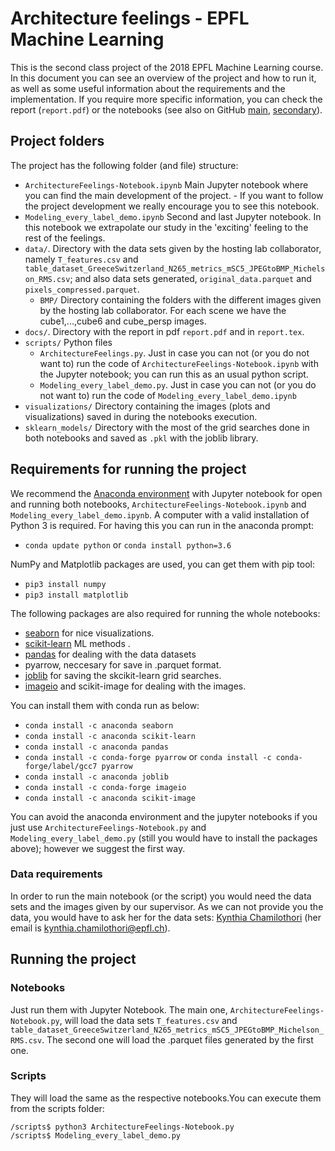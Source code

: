 # Architecture feelings - EPFL Machine Learning

This is the second class project of the 2018 EPFL Machine Learning course.
In this document you can see an overview of the project and how to
run it, as well as some useful information about the requirements and the
implementation. If you require more specific information, you can check the
report (`report.pdf`) or the notebooks (see also on GitHub [main](https://github.com/joSanchez28/Machine-Learning-Projects/blob/master/Project2-ArchitectureExperiment/ArchitectureFeelings-Notebook.ipynb), [secondary](https://github.com/joSanchez28/Machine-Learning-Projects/blob/master/Project2-ArchitectureExperiment/Modeling_every_label_demo.ipynb)).

## Project folders
The project has the following folder (and file) structure:

* `ArchitectureFeelings-Notebook.ipynb` Main Jupyter notebook where you can find the main development of the project. - If you want to follow the project development we really encourage you to see this notebook.
* `Modeling_every_label_demo.ipynb` Second and last Jupyter notebook. In this notebook we extrapolate our study in the 'exciting' feeling to the rest of the feelings.
* `data/`. Directory with the data sets given by the hosting lab collaborator,
namely `T_features.csv` and
`table_dataset_GreeceSwitzerland_N265_metrics_mSC5_JPEGtoBMP_Michelson_RMS.csv`; and also data sets generated, `original_data.parquet` and `pixels_compressed.parquet`.
    * `BMP/` Directory containing the folders with the different images given by the hosting lab collaborator. For each scene we have the cube1,...,cube6 and cube_persp images.
* `docs/`. Directory with the report in pdf `report.pdf` and in `report.tex`.
* `scripts/` Python files
    * `ArchitectureFeelings.py`. Just in case you can not (or you do not want to) run the code of `ArchitectureFeelings-Notebook.ipynb` with the Jupyter notebook; you can run this as an usual python script.
    * `Modeling_every_label_demo.py`. Just in case you can not (or you do not want to) run the code of `Modeling_every_label_demo.ipynb`
* `visualizations/` Directory containing the images (plots and visualizations) saved in during the notebooks execution.
* `sklearn_models/` Directory with the most of the grid searches done in both notebooks and saved as `.pkl` with the joblib library.


## Requirements for running the project
We recommend the [Anaconda environment](https://www.anaconda.com/download/) with Jupyter notebook for open and running both notebooks, `ArchitectureFeelings-Notebook.ipynb` and `Modeling_every_label_demo.ipynb`. A computer with a valid installation of Python 3 is required. For having this you can run in the anaconda prompt:
* `conda update python` or `conda install python=3.6`

NumPy and Matplotlib packages are used, you can get them with pip tool:
* `pip3 install numpy`
* `pip3 install matplotlib`

The following packages are also required for running the whole notebooks:
- [seaborn](https://seaborn.pydata.org/) for nice visualizations.
- [scikit-learn](http://scikit-learn.org/stable/) ML methods .
- [pandas](https://pandas.pydata.org/) for dealing with the data datasets  
- pyarrow, neccesary for save in .parquet format.
- [joblib](https://pypi.org/project/joblib/) for saving the skcikit-learn grid searches.
- [imageio](https://pypi.org/project/imageio/) and scikit-image for dealing with the images.

You can install them with conda run as below:
* `conda install -c anaconda seaborn`
* `conda install -c anaconda scikit-learn`
* `conda install -c anaconda pandas`
* `conda install -c conda-forge pyarrow` or `conda install -c conda-forge/label/gcc7 pyarrow`
* `conda install -c anaconda joblib`
* `conda install -c conda-forge imageio`
* `conda install -c anaconda scikit-image`

You can avoid the anaconda environment and the jupyter notebooks if you just use `ArchitectureFeelings-Notebook.py` and `Modeling_every_label_demo.py` (still you would have to install the packages above); however we suggest the first way.

### Data requirements
In order to run the main notebook (or the script) you would need the data sets and the images given by our supervisor. As we can not provide you the data, you would have to ask her for the data sets: [Kynthia Chamilothori](https://people.epfl.ch/kynthia.chamilothori) (her email is kynthia.chamilothori@epfl.ch).

## Running the project
### Notebooks
Just run them with Jupyter Notebook. The main one, `ArchitectureFeelings-Notebook.py`, will load the data sets `T_features.csv` and
`table_dataset_GreeceSwitzerland_N265_metrics_mSC5_JPEGtoBMP_Michelson_RMS.csv`. The second one will load the .parquet files generated by the first one.
### Scripts
They will load the same as the respective notebooks.You can execute them from the scripts folder:
```
/scripts$ python3 ArchitectureFeelings-Notebook.py
/scripts$ Modeling_every_label_demo.py
```
